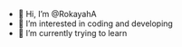 - 👋 Hi, I’m @RokayahA
- 👀 I’m interested in coding and developing 
- 🌱 I’m currently trying to learn 


<!---
RokayahA/RokayahA is a ✨ special ✨ repository because its `README.md` (this file) appears on your GitHub profile.
You can click the Preview link to take a look at your changes.
--->

